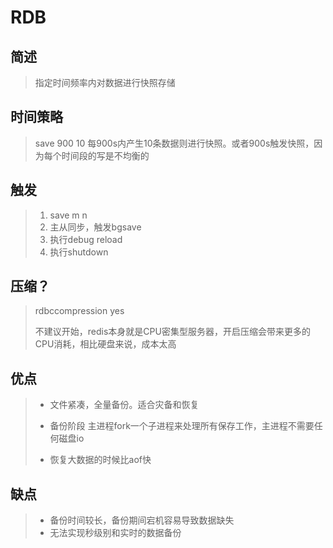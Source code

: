 # RDB

## 简述

> 指定时间频率内对数据进行快照存储

## 时间策略

> save 900 10 每900s内产生10条数据则进行快照。或者900s触发快照，因为每个时间段的写是不均衡的

## 触发

> 1. save m n
> 2. 主从同步，触发bgsave
> 3. 执行debug reload
> 4. 执行shutdown

## 压缩？

> rdbccompression yes
>
> 不建议开始，redis本身就是CPU密集型服务器，开启压缩会带来更多的CPU消耗，相比硬盘来说，成本太高

## 优点

> * 文件紧凑，全量备份。适合灾备和恢复
>
> * 备份阶段 主进程fork一个子进程来处理所有保存工作，主进程不需要任何磁盘io
>
> * 恢复大数据的时候比aof快

## 缺点

> * 备份时间较长，备份期间宕机容易导致数据缺失
> * 无法实现秒级别和实时的数据备份



